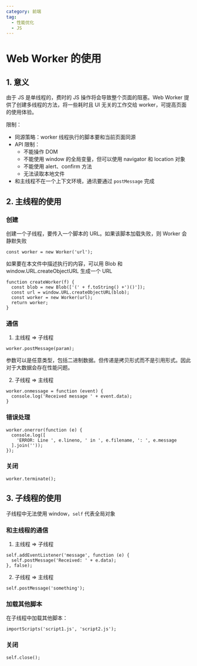 ```yaml
---
category: 前端
tag:
  - 性能优化
  - JS
---
```


# Web Worker 的使用

## 1. 意义

由于 JS 是单线程的，费时的 JS 操作将会导致整个页面的阻塞。Web Worker 提供了创建多线程的方法，将一些耗时且 UI 无关的工作交给 worker，可提高页面的使用体验。

限制：

- 同源策略：worker 线程执行的脚本要和当前页面同源
- API 限制：
  - 不能操作 DOM
  - 不能使用 window 的全局变量，但可以使用 navigator 和 location 对象
  - 不能使用 alert、confirm 方法
  - 无法读取本地文件
- 和主线程不在一个上下文环境，通讯要通过 `postMessage` 完成

## 2. 主线程的使用

### 创建

创建一个子线程，要传入一个脚本的 URL。如果该脚本加载失败，则 Worker 会静默失败

```JS
const worker = new Worker('url');
```

如果要在本文件中描述执行的内容，可以用 Blob 和 window.URL.createObjectURL 生成一个 URL

```JS
function createWorker(f) {
  const blob = new Blob(['(' + f.toString() +')()']);
  const url = window.URL.createObjectURL(blob);
  const worker = new Worker(url);
  return worker;
}
```

### 通信

1. 主线程 => 子线程

```JS
worker.postMessage(param);
```

参数可以是任意类型，包括二进制数据。但传递是拷贝形式而不是引用形式。因此对于大数据会存在性能问题。

2. 子线程 => 主线程

```JS
worker.onmessage = function (event) {
  console.log('Received message ' + event.data);
}
```

### 错误处理

```JS
worker.onerror(function (e) {
  console.log([
    'ERROR: Line ', e.lineno, ' in ', e.filename, ': ', e.message
  ].join(''));
});
```

### 关闭

```JS
worker.terminate();
```

## 3. 子线程的使用

子线程中无法使用 window，`self` 代表全局对象

### 和主线程的通信

1. 主线程 => 子线程

```JS
self.addEventListener('message', function (e) {
  self.postMessage('Received: ' + e.data);
}, false);
```

2. 子线程 => 主线程

```JS
self.postMessage('something');
```

### 加载其他脚本

在子线程中加载其他脚本：

```JS
importScripts('script1.js', 'script2.js');
```

### 关闭

```JS
self.close();
```
